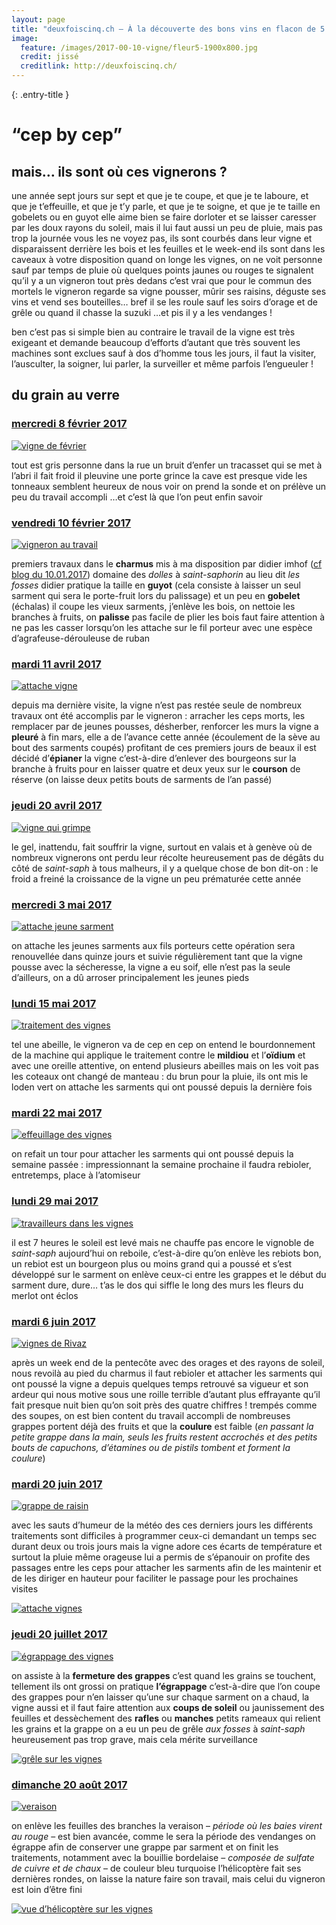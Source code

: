 ```yaml
---
layout: page
title: "deuxfoiscinq.ch — À la découverte des bons vins en flacon de 5 dl de la Suisse romande"
image:
  feature: /images/2017-00-10-vigne/fleur5-1900x800.jpg
  credit: jissé
  creditlink: http://deuxfoiscinq.ch/
---
```


{: .entry-title }
# “cep by cep”

## mais… ils sont où ces vignerons ?

une année sept jours sur sept
et que je te coupe, et que je te laboure, et que je t’effeuille, et que je t’y parle, et que je te soigne, et que je te taille en gobelets ou en guyot
elle aime bien se faire dorloter et se laisser caresser par les doux rayons du soleil, mais il lui faut aussi un peu de pluie, mais pas trop
la journée vous les ne voyez pas, ils sont courbés dans leur vigne et disparaissent derrière les bois et les feuilles
et le week-end ils sont dans les caveaux à votre disposition
quand on longe les vignes, on ne voit personne sauf par temps de pluie où quelques points jaunes ou rouges te signalent qu’il y a un vigneron tout près dedans
c’est vrai que pour le commun des mortels le vigneron regarde sa vigne pousser, mûrir ses raisins, déguste ses vins et vend ses bouteilles… bref il se les roule sauf les soirs d’orage et de grêle ou quand il chasse la suzuki
…et pis il y a les vendanges !

ben c’est pas si simple
bien au contraire le travail de la vigne est très exigeant et demande beaucoup d’efforts d’autant que très souvent les machines sont exclues sauf à dos d’homme
tous les jours, il faut la visiter, l’ausculter, la soigner, lui parler, la surveiller et même parfois l’engueuler !

## du grain au verre

### [mercredi 8 février 2017](#mercredi-8-février-2017)

[![vigne de février][i1]][i1]

[i1]: ../images/cep-by-cep/2017-02-08.jpg

tout est gris
personne dans la rue
un bruit d’enfer un tracasset qui se met à l’abri
il fait froid il pleuvine
une porte grince la cave est presque vide
les tonneaux semblent heureux de nous voir
on prend la sonde et on prélève un peu du travail accompli
…et c’est là que l’on peut enfin savoir

### [vendredi 10 février 2017](#vendredi-10-février-2017)

[![vigneron au travail][i2]][i2]

[i2]: ../images/cep-by-cep/2017-02-10.jpg

premiers travaux dans le **charmus** mis à ma disposition par didier imhof ([cf blog du 10.01.2017](../blog/rivaz-cave-des-dolles/)) domaine des *dolles* à *saint-saphorin* au lieu dit *les fosses*
didier pratique la taille en **guyot** (cela consiste à laisser un seul sarment qui sera le porte-fruit lors du palissage) et un peu en **gobelet** (échalas)
il coupe les vieux sarments, j’enlève les bois, on nettoie les branches à fruits, on **palisse** pas facile de plier les bois faut faire attention à ne pas les casser lorsqu’on les attache sur le fil porteur avec une espèce d’agrafeuse-dérouleuse de ruban

### [mardi 11 avril 2017](#mardi-11-avril-2017)

[![attache vigne][i3]][i3]

[i3]: ../images/cep-by-cep/2017-04-11.jpg

depuis ma dernière visite, la vigne n’est pas restée seule de nombreux travaux ont été accomplis par le vigneron : arracher les ceps morts, les remplacer par de jeunes pousses, désherber, renforcer les murs
la vigne a **pleuré** à fin mars, elle a de l’avance cette année (écoulement de la sève au bout des sarments coupés)
profitant de ces premiers jours de beaux il est décidé d’**épianer** la vigne c’est-à-dire d’enlever des bourgeons sur la branche à fruits pour en laisser quatre et deux yeux sur le **courson** de réserve (on laisse deux petits bouts de sarments de l’an passé)

### [jeudi 20 avril 2017](#jeudi-20-avril-2017)

[![vigne qui grimpe][i4]][i4]

[i4]: ../images/cep-by-cep/2017-04-20.jpg

le gel, inattendu, fait souffrir la vigne, surtout en valais et à genève où de nombreux vignerons ont perdu leur récolte
heureusement pas de dégâts du côté de *saint-saph*
à tous malheurs, il y a quelque chose de bon dit-on : le froid a freiné la croissance de la vigne un peu prématurée cette année

### [mercredi 3 mai 2017](#mercredi-3-mai-2017)

[![attache jeune sarment][i5]][i5]

[i5]: ../images/cep-by-cep/2017-05-03.jpg

on attache les jeunes sarments aux fils porteurs cette opération sera renouvellée dans quinze jours et suivie régulièrement tant que la vigne pousse
avec la sécheresse, la vigne a eu soif, elle n’est pas la seule d’ailleurs, on a dû arroser principalement les jeunes pieds

### [lundi 15 mai 2017](#lundi-15-mai-2017)

[![traitement des vignes][i6]][i6]

[i6]: ../images/cep-by-cep/2017-05-15.jpg

tel une abeille, le vigneron va de cep en cep
on entend le bourdonnement de la machine qui applique le traitement contre le **mildiou** et l’**oïdium** et avec une oreille attentive, on entend plusieurs abeilles mais on les voit pas
les coteaux ont changé de manteau : du brun pour la pluie, ils ont mis le loden vert
on attache les sarments qui ont poussé depuis la dernière fois

### [mardi 22 mai 2017](#mardi-22-mai-2017)

[![effeuillage des vignes][i7]][i7]

[i7]: ../images/cep-by-cep/2017-05-22.jpg

on refait un tour pour attacher les sarments qui ont poussé depuis la semaine passée : impressionnant
la semaine prochaine il faudra rebioler, entretemps, place à l’atomiseur

### [lundi 29 mai 2017](#lundi-29-mai-2017)

[![travailleurs dans les vignes][i8]][i8]

[i8]: ../images/cep-by-cep/2017-05-29.jpg

il est 7 heures le soleil est levé mais ne chauffe pas encore le vignoble de *saint-saph* aujourd’hui on reboile, c’est-à-dire qu’on enlève les rebiots
bon, un rebiot est un bourgeon plus ou moins grand qui a poussé et s’est développé sur le sarment on enlève ceux-ci entre les grappes et le début du sarment
dure, dure… t’as le dos qui siffle
le long des murs les fleurs du merlot ont éclos

### [mardi 6 juin 2017](#mardi-6-juin-2017)

[![vignes de Rivaz][i9]][i9]

[i9]: ../images/cep-by-cep/2017-06-06.jpg

après un week end de la pentecôte avec des orages et des rayons de soleil, nous revoilà au pied du charmus
il faut rebioler et attacher les sarments qui ont poussé
la vigne a depuis quelques temps retrouvé sa vigueur et son ardeur qui nous motive sous une roille terrible d’autant plus effrayante qu’il fait presque nuit bien qu’on soit près des quatre chiffres ! trempés comme des soupes, on est bien content du travail accompli de nombreuses grappes portent déjà des fruits et que la **coulure** est faible (*en passant la petite grappe dans la main, seuls les fruits restent accrochés et des petits bouts de capuchons, d’étamines ou de pistils tombent et forment la coulure*)

### [mardi 20 juin 2017](#mardi-20-juin-2017)

[![grappe de raisin][i10]][i10]

[i10]: ../images/cep-by-cep/2017-07-04-grappe-01.jpg

avec les sauts d’humeur de la météo des ces derniers jours les différents traitements sont difficiles à programmer ceux-ci demandant un temps sec durant deux ou trois jours
mais la vigne adore ces écarts de température et surtout la pluie même orageuse lui a permis de s’épanouir
on profite des passages entre les ceps pour attacher les sarments afin de les maintenir et de les diriger en hauteur pour faciliter le passage pour les prochaines visites

[![attache vignes][i11]][i11]

[i11]: ../images/cep-by-cep/2017-07-04-attache.jpg

### [jeudi 20 juillet 2017](#jeudi-20-juillet-2017)

[![égrappage des vignes][i12]][i12]

[i12]: ../images/cep-by-cep/2017-07-12egrappage.jpg

on assiste à la **fermeture des grappes** c’est quand les grains se touchent, tellement ils ont grossi
on pratique **l’égrappage** c’est-à-dire que l’on coupe des grappes pour n’en laisser qu’une sur chaque sarment
on a chaud, la vigne aussi et il faut faire attention aux **coups de soleil** ou jaunissement des feuilles et dessèchement des **rafles** ou **manches** petits rameaux qui relient les grains et la grappe
on a eu un peu de grêle *aux fosses* à *saint-saph* heureusement pas trop grave, mais cela mérite surveillance

[![grêle sur les vignes][i13]][i13]

[i13]: ../images/cep-by-cep/2017-07-12grele2.jpg

### [dimanche 20 août 2017](#dimanche-20-aout-2017)

[![veraison][i14]][i14]

[i14]: ../images/cep-by-cep/2017-08-20veraison.jpg

on enlève les feuilles des branches
la veraison – *période où les baies virent au rouge* – est bien avancée, comme le sera la période des vendanges
on égrappe afin de conserver une grappe par sarment et on finit les traitements, notamment avec la bouillie bordelaise – *composée de sulfate de cuivre et de chaux* – de couleur bleu turquoise
l’hélicoptère fait ses dernières rondes, on laisse la nature faire son travail, mais celui du vigneron est loin d’être fini

[![vue d’hélicoptère sur les vignes][i15]][i15]

[i15]: ../images/cep-by-cep/2017-08-20helico.jpg
